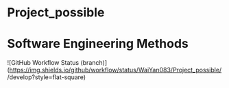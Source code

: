 # Project_possible

# Software Engineering Methods
![GitHub Workflow Status (branch)](https://img.shields.io/github/workflow/status/WaiYan083/Project_possible/<action name taken from main.yml>/develop?style=flat-square)
